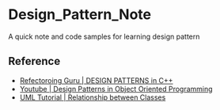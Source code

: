# Design_Pattern_Note
A quick note and code samples for learning design pattern


## Reference
* [Refectoroing Guru | DESIGN PATTERNS in C++](https://refactoring.guru/design-patterns/cpp)
* [Youtube | Design Patterns in Object Oriented Programming](https://www.youtube.com/playlist?list=PLrhzvIcii6GNjpARdnO4ueTUAVR9eMBpc)
* [UML Tutorial | Relationship between Classes](https://www.visual-paradigm.com/guide/uml-unified-modeling-language/uml-class-diagram-tutorial/)